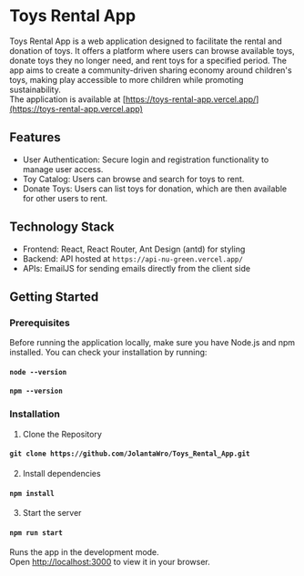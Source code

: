 # Toys Rental App
Toys Rental App is a web application designed to facilitate the rental and donation of toys. It offers a platform where users can browse available toys, donate toys they no longer need, and rent toys for a specified period. The app aims to create a community-driven sharing economy around children's toys, making play accessible to more children while promoting sustainability.\
The application is available at [https://toys-rental-app.vercel.app/](https://toys-rental-app.vercel.app)

## Features

- User Authentication: Secure login and registration functionality to manage user access.
- Toy Catalog: Users can browse and search for toys to rent.
- Donate Toys: Users can list toys for donation, which are then available for other users to rent.

## Technology Stack
- Frontend: React, React Router, Ant Design (antd) for styling
- Backend: API hosted at `https://api-nu-green.vercel.app/`
- APIs: EmailJS for sending emails directly from the client side

## Getting Started

### Prerequisites
Before running the application locally, make sure you have Node.js and npm installed. You can check your installation by running:
#### `node --version`
#### `npm --version`


### Installation
1. Clone the Repository

#### `git clone https://github.com/JolantaWro/Toys_Rental_App.git`

2. Install dependencies
#### `npm install`

3. Start the server
#### `npm run start`

Runs the app in the development mode.\
Open [http://localhost:3000](http://localhost:3000) to view it in your browser.
